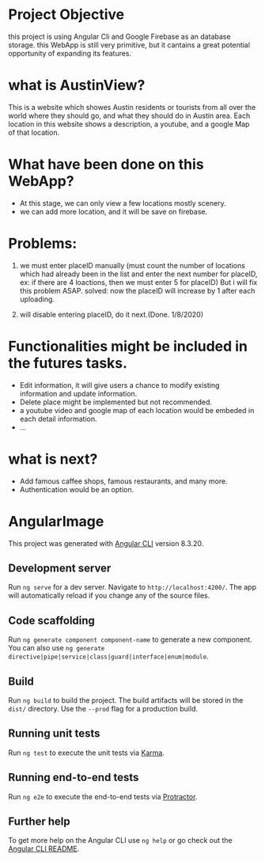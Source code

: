 # Project Objective
  this project is using Angular Cli and Google Firebase as an database storage. this WebApp is still very primitive, but it cantains a great potential opportunity of expanding its features.

# what is AustinView?
  This is a website which showes Austin residents or tourists from all over the world where they should go, and what they should do in Austin area. Each location in this website shows a description, a youtube, and a google Map of that location.
  
# What have been done on this WebApp?
- At this stage, we can only view a few locations mostly scenery.
- we can add more location, and it will be save on firebase.
# Problems:
 1. we must enter placeID manually (must count the number of locations which had already been in the list and enter the next number 
for placeID, ex: if there are 4 loactions, then we must enter 5 for placeID) But i will fix this problem ASAP.
solved: now the placeID will increase by 1 after each uploading.

2. will disable entering placeID, do it next.(Done. 1/8/2020)

# Functionalities might be included in the futures tasks.
- Edit information, it will give users a chance to modify existing information and update information.
- Delete place might be implemented but not recommended.
- a youtube video and google map of each location would be embeded in each detail information.
- ...

# what is next?
- Add famous caffee shops, famous restaurants, and many more.
- Authentication would be an option.


# AngularImage

This project was generated with [Angular CLI](https://github.com/angular/angular-cli) version 8.3.20.

## Development server

Run `ng serve` for a dev server. Navigate to `http://localhost:4200/`. The app will automatically reload if you change any of the source files.

## Code scaffolding

Run `ng generate component component-name` to generate a new component. You can also use `ng generate directive|pipe|service|class|guard|interface|enum|module`.

## Build

Run `ng build` to build the project. The build artifacts will be stored in the `dist/` directory. Use the `--prod` flag for a production build.

## Running unit tests

Run `ng test` to execute the unit tests via [Karma](https://karma-runner.github.io).

## Running end-to-end tests

Run `ng e2e` to execute the end-to-end tests via [Protractor](http://www.protractortest.org/).

## Further help

To get more help on the Angular CLI use `ng help` or go check out the [Angular CLI README](https://github.com/angular/angular-cli/blob/master/README.md).
